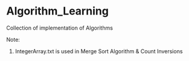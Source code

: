 # Algorithm_Learning

Collection of implementation of Algorithms

Note: 
1. IntegerArray.txt is used in Merge Sort Algorithm & Count Inversions

